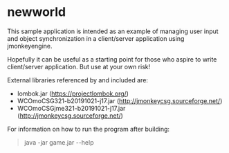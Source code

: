 # newworld
This sample application is intended as an example of managing user
input and object synchronization in a client/server application using
jmonkeyengine.

Hopefully it can be useful as a starting point for those who aspire
to write client/server application. But use at your own risk!

External libraries referenced by and included are:
- lombok.jar (https://projectlombok.org/)
- WCOmoCSG321-b20191021-j17.jar (http://jmonkeycsg.sourceforge.net/)
- WCOmoCSGjme321-b20191021-j17.jar (http://jmonkeycsg.sourceforge.net/)

For information on how to run the program after building:
> java -jar game.jar --help